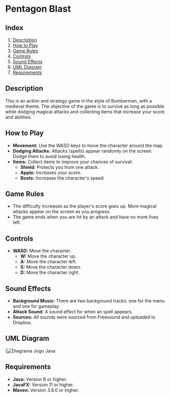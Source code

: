 # Pentagon Blast

## Index
1. [Description](#description)
2. [How to Play](#how-to-play)
3. [Game Rules](#game-rules)
4. [Controls](#controls)
5. [Sound Effects](#sound-effects)
6. [UML Diagram](#uml-diagram)
7. [Requirements](#requirements)

## Description

This is an action and strategy game in the style of Bomberman, with a medieval theme. The objective of the game is to survive as long as possible while dodging magical attacks and collecting items that increase your score and abilities.

## How to Play

- **Movement:** Use the WASD keys to move the character around the map.
- **Dodging Attacks:** Attacks (spells) appear randomly on the screen. Dodge them to avoid losing health.
- **Items:** Collect items to improve your chances of survival:
  - **Shield:** Protects you from one attack.
  - **Apple:** Increases your score.
  - **Boots:** Increases the character's speed.

## Game Rules

- The difficulty increases as the player's score goes up. More magical attacks appear on the screen as you progress.
- The game ends when you are hit by an attack and have no more lives left.

## Controls

- **WASD:** Move the character.
  - **W:** Move the character up.
  - **A:** Move the character left.
  - **S:** Move the character down.
  - **D:** Move the character right.

## Sound Effects

- **Background Music:** There are two background tracks: one for the menu and one for gameplay.
- **Attack Sound:** A sound effect for when an spell appears.
- **Sources:** All sounds were sourced from Freesound and uploaded to Dropbox.

## UML Diagram
(![Diagrama Jogo Java](https://github.com/user-attachments/assets/64a40c9f-c429-43d7-b3b5-d1b29005f9ea)


## Requirements

- **Java:** Version 8 or higher.
- **JavaFX:** Version 11 or higher.
- **Maven:** Version 3.6.0 or higher.
